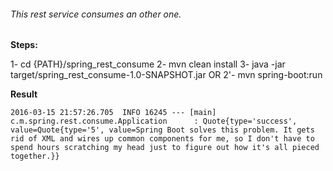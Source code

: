 ###### This rest service consumes an other one.

**Steps:**

1- cd {PATH}/spring_rest_consume
2- mvn clean install
3- java -jar target/spring_rest_consume-1.0-SNAPSHOT.jar 
OR
2'- mvn spring-boot:run

**Result**

`2016-03-15 21:57:26.705  INFO 16245 --- [main] c.m.spring.rest.consume.Application      : Quote{type='success', value=Quote{type='5', value=Spring Boot solves this problem. It gets rid of XML and wires up common components for me, so I don't have to spend hours scratching my head just to figure out how it's all pieced together.}}`
